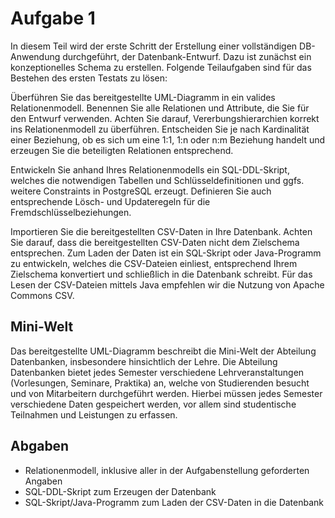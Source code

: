 # Aufgabe 1

In diesem Teil wird der erste Schritt der Erstellung einer vollständigen DB-Anwendung durchgeführt, der Datenbank-Entwurf. Dazu ist zunächst ein konzeptionelles Schema zu erstellen. Folgende Teilaufgaben sind für das Bestehen des ersten Testats zu lösen:

Überführen Sie das bereitgestellte UML-Diagramm in ein valides Relationenmodell. Benennen Sie alle Relationen und Attribute, die Sie für den Entwurf verwenden. Achten Sie darauf, Vererbungshierarchien korrekt ins Relationenmodell zu überführen. Entscheiden Sie je nach Kardinalität einer Beziehung, ob es sich um eine 1:1, 1:n oder n:m Beziehung handelt und erzeugen Sie die beteiligten Relationen entsprechend.

Entwickeln Sie anhand Ihres Relationenmodells ein SQL-DDL-Skript, welches die notwendigen Tabellen und Schlüsseldefinitionen und ggfs. weitere Constraints in PostgreSQL erzeugt. Definieren Sie auch entsprechende Lösch- und Updateregeln für die Fremdschlüsselbeziehungen.

Importieren Sie die bereitgestellten CSV-Daten in Ihre Datenbank. Achten Sie darauf, dass die bereitgestellten CSV-Daten nicht dem Zielschema entsprechen. Zum Laden der Daten ist ein SQL-Skript oder Java-Programm zu entwickeln, welches die CSV-Dateien einliest, entsprechend Ihrem Zielschema konvertiert und schließlich in die Datenbank schreibt. Für das Lesen der CSV-Dateien mittels Java empfehlen wir die Nutzung von Apache Commons CSV.

## Mini-Welt

Das bereitgestellte UML-Diagramm beschreibt die Mini-Welt der Abteilung Datenbanken, insbesondere hinsichtlich der Lehre. Die Abteilung Datenbanken bietet jedes Semester verschiedene Lehrveranstaltungen (Vorlesungen, Seminare, Praktika) an, welche von Studierenden besucht und von Mitarbeitern durchgeführt werden. Hierbei müssen jedes Semester verschiedene Daten gespeichert werden, vor allem sind studentische Teilnahmen und Leistungen zu erfassen.

## Abgaben

- Relationenmodell, inklusive aller in der Aufgabenstellung geforderten Angaben
- SQL-DDL-Skript zum Erzeugen der Datenbank
- SQL-Skript/Java-Programm zum Laden der CSV-Daten in die Datenbank